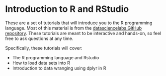 # Introduction to R and RStudio	

These are a set of tutorials that will introduce you to the R programming language. Most 
of this material is from the [datasciencelabs GitHub repository](https://github.com/datasciencelabs). 
These tutorials are meant to be interactive and hands-on, so feel free to ask questions at any time. 

Specifically, these tutorials will cover: 

* The R programming language and Rstudio 
* How to load data sets into R
* Introduction to data wranging using dplyr in R

